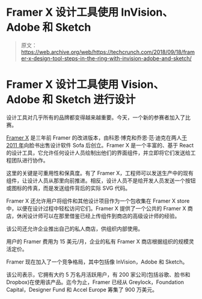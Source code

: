 # Framer X 设计工具使用 InVision、Adobe 和 Sketch 

> 原文：<https://web.archive.org/web/https://techcrunch.com/2018/09/18/framer-x-design-tool-steps-in-the-ring-with-invision-adobe-and-sketch/>

# Framer X 设计工具使用 Vision、Adobe 和 Sketch 进行设计

设计工具对几乎所有的品牌都变得越来越重要。今天，一个新的参赛者加入了比赛。

[Framer X](https://web.archive.org/web/20230227133446/https://framer.com/) 是三年前 Framer 的改进版本，由科恩·博克和乔恩·范·迪克在两人[于 2011 年](https://web.archive.org/web/20230227133446/https://techcrunch.com/2011/06/09/facebook-sofa/)向脸书出售设计软件 Sofa 后创立。Framer X 是一个丰富的、基于 React 的设计工具，它允许任何设计人员绘制出他们的界面组件，并立即将它们发送给工程团队进行协作。

这里的关键是可重用性和保真度。有了 Framer X，工程师可以发送生产中的现有组件，让设计人员从那里向前推进。相反，设计人员不是给开发人员发送一个按钮或图标的传真，而是发送组件背后的实际 SVG 代码。

Framer X 还允许用户将组件和其他设计项目作为一个包收集在 Framer X store 中，以便在设计过程中轻松访问它们。Framer X 提供了一个公共的 Framer X 商店，休闲设计师可以在那里借鉴已经上传组件到商店的高级设计师的经验。

该公司还允许企业推出自己的私人商店，供组织内部使用。

用户的 Framer 费用为 15 美元/月，企业的私有 Framer X 商店根据组织的规模灵活定价。

Framer 现在加入了一个竞争格局，其中包括像 InVision，Adobe 和 Sketch。

该公司表示，它拥有大约 5 万名月活跃用户，有 200 家公司(包括谷歌、脸书和 Dropbox)在使用该产品。迄今为止，Framer 已经从 Greylock，Foundation Capital，Designer Fund 和 Accel Europe 筹集了 900 万美元。